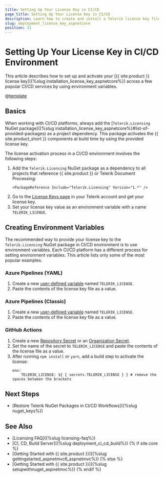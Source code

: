 ```yaml
---
title: Setting Up Your License Key in CI/CD
page_title: Setting Up Your License Key in CI/CD
description: Learn how to create and install a Telerik license key file in continuous integration and continuous delivery (CI/CD) workflows and environments.
slug: deployment_license_key_aspnetcore
position: 11
---
```


# Setting Up Your License Key in CI/CD Environment

This article describes how to set up and activate your [{{ site.product }} license key]({%slug installation_license_key_aspnetcore%}) across a few popular CI/CD services by using environment variables.

@[template](/_contentTemplates/licensing-templates.md#ci-cd-support)

## Basics

When working with CI/CD platforms, always add the [`Telerik.Licensing` NuGet package]({%slug installation_license_key_aspnetcore%}#list-of-provided-packages) as a project dependency. This package activates the {{ site.product_short }} components at build time by using the provided license key.

The license activation process in a CI/CD environment involves the following steps:

1. Add the `Telerik.Licensing` NuGet package as a dependency to all projects that reference {{ site.product }} or Telerik Document Processing:
    ```
    <PackageReference Include="Telerik.Licensing" Version="1.*" />
    ```
1. Go to the <a href="https://www.telerik.com/account/your-licenses/license-keys" target="_blank">License Keys page</a> in your Telerik account and get your license key.
1. Set your license key value as an environment variable with a name `TELERIK_LICENSE`.

## Creating Environment Variables

The recommended way to provide your license key to the `Telerik.Licensing` NuGet package in CI/CD environment is to use environment variables. Each CI/CD platform has a different process for setting environment variables. This article lists only some of the most popular examples.

### Azure Pipelines (YAML)

1. Create a new <a href="https://docs.microsoft.com/en-us/azure/devops/pipelines/process/variables?view=azure-devops&tabs=yaml%2Cbatch" target="_blank">user-defined variable</a> named `TELERIK_LICENSE`.
1. Paste the contents of the license key file as a value.

### Azure Pipelines (Classic)

1. Create a new <a href="https://docs.microsoft.com/en-us/azure/devops/pipelines/process/variables?view=azure-devops&tabs=classic%2Cbatch" target="_blank">user-defined variable</a> named `TELERIK_LICENSE`.
1. Paste the contents of the license key file as a value.

### GitHub Actions

1. Create a new <a href="https://docs.github.com/en/actions/reference/encrypted-secrets#creating-encrypted-secrets-for-a-repository" target="_blank">Repository Secret</a> or an <a href="https://docs.github.com/en/actions/reference/encrypted-secrets#creating-encrypted-secrets-for-an-organization" target="_blank">Organization Secret</a>.
1. Set the name of the secret to `TELERIK_LICENSE` and paste the contents of the license file as a value.
1. After running `npm install` or `yarn`, add a build step to activate the license:
    ```
    env:
        TELERIK_LICENSE: ${ { secrets.TELERIK_LICENSE } } # remove the spaces between the brackets
    ```

## Next Steps

* [Restore Telerik NuGet Packages in CI/CD Workflows]({%slug nuget_keys%})

## See Also

* [Licensing FAQ]({%slug licensing-faq%})
* [CI, CD, Build Server]({%slug deployment_ci_cd_build%})
{% if site.core %}
* [Getting Started with {{ site.product }}]({%slug gettingstarted_aspnetmvc6_aspnetmvc%})
{% else %}
* [Getting Started with {{ site.product }}]({%slug setupwithnuget_aspnetmvc%})
{% endif %}
